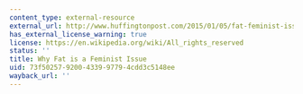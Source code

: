 ```yaml
---
content_type: external-resource
external_url: http://www.huffingtonpost.com/2015/01/05/fat-feminist-issue_n_6414192.html
has_external_license_warning: true
license: https://en.wikipedia.org/wiki/All_rights_reserved
status: ''
title: Why Fat is a Feminist Issue
uid: 73f50257-9200-4339-9779-4cdd3c5148ee
wayback_url: ''
---
```

